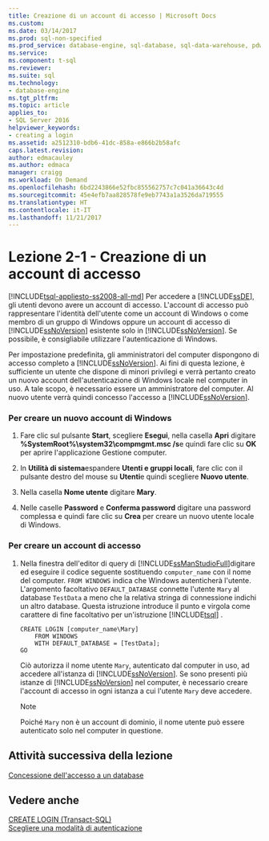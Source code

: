```yaml
---
title: Creazione di un account di accesso | Microsoft Docs
ms.custom: 
ms.date: 03/14/2017
ms.prod: sql-non-specified
ms.prod_service: database-engine, sql-database, sql-data-warehouse, pdw
ms.service: 
ms.component: t-sql
ms.reviewer: 
ms.suite: sql
ms.technology:
- database-engine
ms.tgt_pltfrm: 
ms.topic: article
applies_to:
- SQL Server 2016
helpviewer_keywords:
- creating a login
ms.assetid: a2512310-bdb6-41dc-858a-e866b2b58afc
caps.latest.revision: 
author: edmacauley
ms.author: edmaca
manager: craigg
ms.workload: On Demand
ms.openlocfilehash: 6bd2243866e52fbc855562757c7c041a36643c4d
ms.sourcegitcommit: 45e4efb7aa828578fe9eb7743a1a3526da719555
ms.translationtype: HT
ms.contentlocale: it-IT
ms.lasthandoff: 11/21/2017
---
```

# <a name="lesson-2-1---creating-a-login"></a>Lezione 2-1 - Creazione di un account di accesso
[!INCLUDE[tsql-appliesto-ss2008-all-md](../includes/tsql-appliesto-ss2008-all-md.md)] Per accedere a [!INCLUDE[ssDE](../includes/ssde-md.md)], gli utenti devono avere un account di accesso. L'account di accesso può rappresentare l'identità dell'utente come un account di Windows o come membro di un gruppo di Windows oppure un account di accesso di [!INCLUDE[ssNoVersion](../includes/ssnoversion-md.md)] esistente solo in [!INCLUDE[ssNoVersion](../includes/ssnoversion-md.md)]. Se possibile, è consigliabile utilizzare l'autenticazione di Windows.  
  
Per impostazione predefinita, gli amministratori del computer dispongono di accesso completo a [!INCLUDE[ssNoVersion](../includes/ssnoversion-md.md)]. Ai fini di questa lezione, è sufficiente un utente che dispone di minori privilegi e verrà pertanto creato un nuovo account dell'autenticazione di Windows locale nel computer in uso. A tale scopo, è necessario essere un amministratore del computer. Al nuovo utente verrà quindi concesso l'accesso a [!INCLUDE[ssNoVersion](../includes/ssnoversion-md.md)].  
  
### <a name="to-create-a-new-windows-account"></a>Per creare un nuovo account di Windows  
  
1.  Fare clic sul pulsante **Start**, scegliere **Esegui**, nella casella **Apri** digitare **%SystemRoot%\system32\compmgmt.msc /s**e quindi fare clic su **OK** per aprire l'applicazione Gestione computer.  
  
2.  In **Utilità di sistema**espandere **Utenti e gruppi locali**, fare clic con il pulsante destro del mouse su **Utenti**e quindi scegliere **Nuovo utente**.  
  
3.  Nella casella **Nome utente** digitare **Mary**.  
  
4.  Nelle caselle **Password** e **Conferma password** digitare una password complessa e quindi fare clic su **Crea** per creare un nuovo utente locale di Windows.  
  
### <a name="to-create-a-login"></a>Per creare un account di accesso  
  
1.  Nella finestra dell'editor di query di [!INCLUDE[ssManStudioFull](../includes/ssmanstudiofull-md.md)]digitare ed eseguire il codice seguente sostituendo `computer_name` con il nome del computer. `FROM WINDOWS` indica che Windows autenticherà l'utente. L'argomento facoltativo `DEFAULT_DATABASE` connette l'utente `Mary` al database `TestData` a meno che la relativa stringa di connessione indichi un altro database. Questa istruzione introduce il punto e virgola come carattere di fine facoltativo per un'istruzione [!INCLUDE[tsql](../includes/tsql-md.md)] .  
  
    ```  
    CREATE LOGIN [computer_name\Mary]  
        FROM WINDOWS  
        WITH DEFAULT_DATABASE = [TestData];  
    GO  
    ```  
  
    Ciò autorizza il nome utente `Mary`, autenticato dal computer in uso, ad accedere all'istanza di [!INCLUDE[ssNoVersion](../includes/ssnoversion-md.md)]. Se sono presenti più istanze di [!INCLUDE[ssNoVersion](../includes/ssnoversion-md.md)] nel computer, è necessario creare l'account di accesso in ogni istanza a cui l'utente `Mary` deve accedere.  
  
    > [!NOTE]  
    > Poiché `Mary` non è un account di dominio, il nome utente può essere autenticato solo nel computer in questione.  
  
## <a name="next-task-in-lesson"></a>Attività successiva della lezione  
[Concessione dell'accesso a un database](../t-sql/lesson-2-2-granting-access-to-a-database.md)  
  
## <a name="see-also"></a>Vedere anche  
[CREATE LOGIN &#40;Transact-SQL&#41;](../t-sql/statements/create-login-transact-sql.md)  
[Scegliere una modalità di autenticazione](../relational-databases/security/choose-an-authentication-mode.md)  
  
  
  
